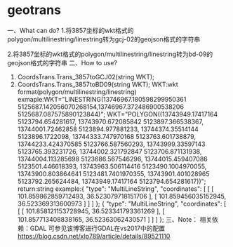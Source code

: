 # geotrans
一、What can do?
 1.将3857坐标的wkt格式的polygon/multilinestring/linestring转为gcj-02的geojson格式的字符串
 
 2.将3857坐标的wkt格式的polygon/multilinestring/linestring转为bd-09的geojson格式的字符串
二、How to use?
 1. CoordsTrans.Trans_3857toGCJ02(string WKT);
 2. CoordsTrans.Trans_3857toBD09(string WKT);
 WKT:wkt format(polygon/multilinestring/linestring)
 exmaple:WKT="LINESTRING(13746967.180598299950361 5125687.142056070268154,13746967.372486900538206 5125687.087575890123844)";
         WKT="POLYGON((13743949.17417164 5123794.654281617, 13743970.672085842 5123897.366538367, 13744001.72462858 5123894.977881233, 13744374.35514144 5123896.1722098, 13744333.747970168 5123763.601738879, 13744233.424370585 5123766.587560293, 13743999.33597143 5123765.393231726, 13744002.321792847 5123706.871131938, 13744004.113285698 5123686.567546296, 13744015.459407086 5123501.446618393, 13743963.506114416 5123490.1004970055, 13743900.803864641 5123481.7401970355, 13743901.401028965 5123792.265624484, 13743949.17417164 5123794.654281617))";
return:string 
example:{ "type": "MultiLineString", "coordinates": [ [ [ 101.859862859712493, 36.523079718151706 ], [ 101.859456035152945, 36.523369313600973 ] ] ] };
{ "type": "MultiLineString", "coordinates": [ [ [ 101.858121153728945, 36.523341793361269 ], [ 101.857713408838165, 36.52363062430571 ] ] ] };
三、Note：
 相关依赖：GDAL  可参见该博客进行GDAL在vs2017中的配置 https://blog.csdn.net/xlp789/article/details/89521110
